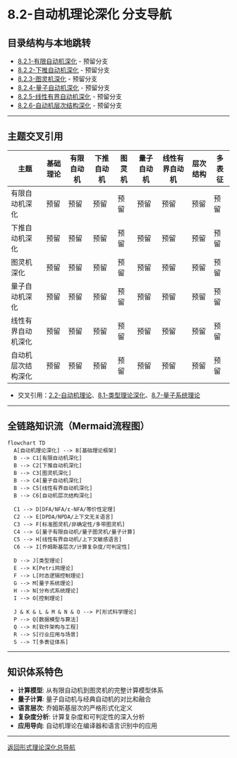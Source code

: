 # 8.2-自动机理论深化 分支导航

## 目录结构与本地跳转

- [8.2.1-有限自动机深化](8.2.1-有限自动机深化.md) - 预留分支
- [8.2.2-下推自动机深化](8.2.2-下推自动机深化.md) - 预留分支
- [8.2.3-图灵机深化](8.2.3-图灵机深化.md) - 预留分支
- [8.2.4-量子自动机深化](8.2.4-量子自动机深化.md) - 预留分支
- [8.2.5-线性有界自动机深化](8.2.5-线性有界自动机深化.md) - 预留分支
- [8.2.6-自动机层次结构深化](8.2.6-自动机层次结构深化.md) - 预留分支

---

## 主题交叉引用

| 主题      | 基础理论 | 有限自动机 | 下推自动机 | 图灵机 | 量子自动机 | 线性有界自动机 | 层次结构 | 多表征 |
|-----------|----------|------------|------------|--------|------------|----------------|----------|--------|
| 有限自动机深化| 预留     | 预留       | 预留       | 预留   | 预留       | 预留           | 预留     | 预留   |
| 下推自动机深化| 预留     | 预留       | 预留       | 预留   | 预留       | 预留           | 预留     | 预留   |
| 图灵机深化| 预留      | 预留       | 预留       | 预留   | 预留       | 预留           | 预留     | 预留   |
| 量子自动机深化| 预留    | 预留       | 预留       | 预留   | 预留       | 预留           | 预留     | 预留   |
| 线性有界自动机深化| 预留 | 预留       | 预留       | 预留   | 预留       | 预留           | 预留     | 预留   |
| 自动机层次结构深化| 预留 | 预留       | 预留       | 预留   | 预留       | 预留           | 预留     | 预留   |

- 交叉引用：[2.2-自动机理论](../2-形式科学理论/2.2-自动机理论/README.md)、[8.1-类型理论深化](../8.1-类型理论深化/README.md)、[8.7-量子系统理论](../8.7-量子系统理论/README.md)

---

## 全链路知识流（Mermaid流程图）

```mermaid
flowchart TD
  A[自动机理论深化] --> B[基础理论框架]
  B --> C1[有限自动机深化]
  B --> C2[下推自动机深化]
  B --> C3[图灵机深化]
  B --> C4[量子自动机深化]
  B --> C5[线性有界自动机深化]
  B --> C6[自动机层次结构深化]
  
  C1 --> D[DFA/NFA/ε-NFA/等价性定理]
  C2 --> E[DPDA/NPDA/上下文无关语言]
  C3 --> F[标准图灵机/非确定性/多带图灵机]
  C4 --> G[量子有限自动机/量子图灵机/量子计算]
  C5 --> H[线性有界自动机/上下文敏感语言]
  C6 --> I[乔姆斯基层次/计算复杂度/可判定性]
  
  D --> J[类型理论]
  E --> K[Petri网理论]
  F --> L[时态逻辑控制理论]
  G --> M[量子系统理论]
  H --> N[分布式系统理论]
  I --> O[控制理论]
  
  J & K & L & M & N & O --> P[形式科学理论]
  P --> Q[数据模型与算法]
  Q --> R[软件架构与工程]
  R --> S[行业应用与场景]
  S --> T[多表征体系]
```

---

## 知识体系特色

- **计算模型**: 从有限自动机到图灵机的完整计算模型体系
- **量子计算**: 量子自动机与经典自动机的对比和融合
- **语言层次**: 乔姆斯基层次的严格形式化定义
- **复杂度分析**: 计算复杂度和可判定性的深入分析
- **应用导向**: 自动机理论在编译器和语言识别中的应用

---

[返回形式理论深化总导航](../README.md)
